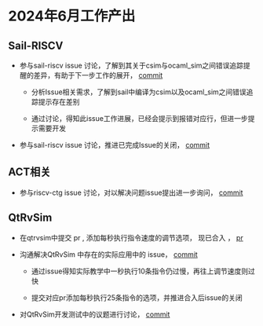 # 2024年6月工作产出

## Sail-RISCV

- 参与sail-riscv issue 讨论，了解到其关于csim与ocaml_sim之间错误追踪提醒的差异，有助于下一步工作的展开， [commit](https://github.com/riscv/sail-riscv/issues/25)

    * 分析Issue相关需求，了解到sail中编译为csim以及ocaml_sim之间错误追踪提示存在差别

    * 通过讨论，得知此issue工作进展，已经会提示到报错对应行，但进一步提示需要开发

- 参与sail-riscv issue 讨论，推进已完成Issue的关闭， [commit](https://github.com/riscv/sail-riscv/issues/249#issuecomment-2195934841)

## ACT相关

- 参与riscv-ctg issue 讨论，对以解决问题issue提出进一步询问， [commit](https://github.com/riscv-software-src/riscv-ctg/issues/103#issuecomment-2197565252)

## QtRvSim

- 在qtrvsim中提交 pr , 添加每秒执行指令速度的调节选项， 现已合入 ， [pr](https://github.com/cvut/qtrvsim/pull/140)

- 沟通解决QtRvSim 中存在的实际应用中的 issue， [commit](https://github.com/cvut/qtrvsim/issues/119#issuecomment-2195881186)

    * 通过issue得知实际教学中一秒执行10条指令仍过慢，再往上调节速度则过快

    * 提交对应pr添加每秒执行25条指令的选项，并推进合入后issue的关闭

- 对QtRvSim开发测试中的议题进行讨论， [commit](https://github.com/cvut/qtrvsim/issues/122#issuecomment-2198782981)